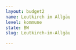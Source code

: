 ```yaml
---
layout: budget2
name: Leutkirch im Allgäu
level: kommune
state: BW
slug: Leutkirch-im-Allgäu

---
```



